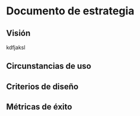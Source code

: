 # Documento de estrategia

<!-- Basado en Hoekman (2015), "Defining the UX Strategy: Why, How, and What’s Next" -->

## Visión
kdfjaksl
## Circunstancias de uso

## Criterios de diseño

## Métricas de éxito